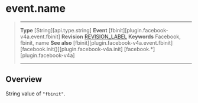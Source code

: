 
# event.name

> --------------------- ------------------------------------------------------------------------------------------
> __Type__              [String][api.type.string]
> __Event__             [fbinit][plugin.facebook-v4a.event.fbinit]
> __Revision__          [REVISION_LABEL](REVISION_URL)
> __Keywords__          Facebook, fbinit, name
> __See also__          [fbinit][plugin.facebook-v4a.event.fbinit]
>                       [facebook.init()][plugin.facebook-v4a.init]
>						[facebook.*][plugin.facebook-v4a]
> --------------------- ------------------------------------------------------------------------------------------

## Overview

String value of `"fbinit"`.
